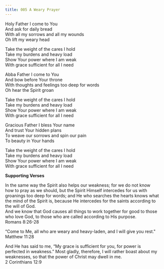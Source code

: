 ```yaml
---
title: 005 A Weary Prayer 
---
```


Holy Father I come to You \
And ask for daily bread \
With all my sorrows and all my wounds \
Oh lift my weary head

Take the weight of the cares I hold \
Take my burdens and heavy load \
Show Your power where I am weak \
With grace sufficient for all I need

Abba Father I come to You \
And bow before Your throne \
With thoughts and feelings too deep for words \
Oh hear the Spirit groan

Take the weight of the cares I hold \
Take my burdens and heavy load \
Show Your power where I am weak \
With grace sufficient for all I need

Gracious Father I bless Your name \
And trust Your hidden plans \
To weave our sorrows and spin our pain \
To beauty in Your hands

Take the weight of the cares I hold \
Take my burdens and heavy load \
Show Your power where I am weak \
With grace sufficient for all I need


 
**Supporting Verses**

In the same way the Spirit also helps our weakness; for we do not know how to pray as we should, but the Spirit Himself intercedes for us with groanings too deep for words; and He who searches the hearts knows what the mind of the Spirit is, because He intercedes for the saints according to the will of God. \
And we know that God causes all things to work together for good to those who love God, to those who are called according to His purpose. \
Romans 8:26-28

“Come to Me, all who are weary and heavy-laden, and I will give you rest." \
Matthew 11:28

And He has said to me, “My grace is sufficient for you, for power is perfected in weakness.” Most gladly, therefore, I will rather boast about my weaknesses, so that the power of Christ may dwell in me. \
2 Corinthians 12:9
